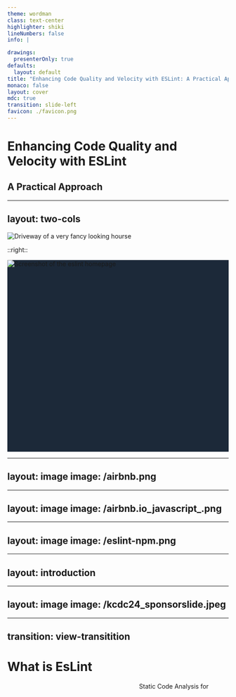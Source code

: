 ```yaml
---
theme: wordman
class: text-center
highlighter: shiki
lineNumbers: false
info: |

drawings:
  presenterOnly: true
defaults:
  layout: default
title: "Enhancing Code Quality and Velocity with ESLint: A Practical Approach"
monaco: false
layout: cover
mdc: true
transition: slide-left
favicon: ./favicon.png
---
```


<div class="flex items-center justify-center h-full w-full flex-col">
    <h1 class="text-8xl! text-shadow text-shadow-lg">Enhancing Code Quality and Velocity with ESLint</h1>
    <h2 class="text-6xl! text-shadow text-shadow-lg">A Practical Approach </h2>
</div>

---
layout: two-cols
---

![Driveway of a very fancy looking hourse](/airbnb-kc.png)

::right::
<div class="flex items-center justify-center" style="background: #1c2939; height: 436px;margin-top: 15px;">
    <img src="/eslint-homepage.png" alt="Screenshot of the eslint homepage" />
</div>

---
layout: image
image: /airbnb.png
---

---
layout: image
image: /airbnb.io_javascript_.png
---

---
layout: image
image: /eslint-npm.png
---

<span class="absolute" style="width: 300px; height: 60px; top: 370px; right: 35px;" v-mark.circle.red> </span>

---
layout: introduction
---

---
layout: image
image: /kcdc24_sponsorslide.jpeg
---

---
transition: view-transitition
---

<h1 class="text-8xl"> What is EsLint </h1>

<div class="flex items-center text-2xl" style="height: 75%; padding-left: 300px">
    <span style="view-transition-name: 'linter'">Static Code Analysis for &nbsp;</span>
    <v-switch childTag="span" tag="span">
        <template #0> JavaScript </template>
        <template #1> TypeScript </template>
        <template #2> React </template>
        <template #3> Vue </template>
        <template #4> Angular </template>
        <template #5> NodeJS </template>
    </v-switch>
</div>

---
transition: view-transitition
---

<h1 class="text-8xl"> What is EsLint </h1>

<div class="flex items-center text-2xl" style="height: 75%; padding-left: 300px">
    <span style="view-transition-name: 'linter'">Fix Code for &nbsp;</span>
    <v-switch childTag="span" tag="span">
        <template #0> JavaScript  </template>
    </v-switch>
</div>

---
transition: view-transitition
---

<h1 class="text-8xl"> What is EsLint </h1>

<div class="flex items-center text-2xl" style="height: 75%; padding-left: 300px">
    <span style="view-transition-name: 'linter'">Formatter for &nbsp;</span>
    <v-switch childTag="span" tag="span">
        <template #0> JavaScript </template>
    </v-switch>
</div>


---
---

# Why

<ul>
    <li style="padding: 1em 0">Reusable</li>
    <li style="padding: 1em 0">Extensible</li>
    <li style="padding: 1em 0">Consistency</li>
    <li style="padding: 1em 0">Catches Bugs Early</li>
</ul>

---
layout: center
---

<h1>Bug Cost Curve</h1>

<img src="/bug-cost-curve.png" class="m-a" style="width: 70%">

<span class="float-right"> * Source: "Trust me, bro" </span>




---
---

# Community and Ecosystem

<div class="flex items-center justify-center w-full h-90">
    <span class="text-2xl">more than <span class="text-5xl">40.000</span> Packages </span>
</div>

---
---

# Community and Ecosystem

<span class="text-4xl text-red">INSERT COMMUNITY PACKAGES </span>

---
layout: center
transition: view-transition
---

<h1 style="view-tranistion-name: 'eslint-version'"> ESLint v9.0.0 is out 🎉 </h1>

---
layout: center
transition: view-transition
---

<h1 style="view-tranistion-name: eslint-version"> ESLint v9.5.0 is out 🎉 </h1>

---
transition: view-transition
preload: false
---

[//]: # (fix transition)
<h1 style="view-tranistion-name: eslint-version"> ESLint v9.5.0 is out 🎉 </h1>

<ul v-motion v-motion-slide-top>
    <li>Externalize Formatter</li>
    <li>Flat Config</li>
</ul>


---
---

# Formatter - The Problem
<div class="flex full-w items-center justify-center h-90">
    <span class="text-4xl"> ESLint !== Prettier</span> 
</div>

---
---

# Formatter - The Solution

<a href='https://eslint.style/'>
    <img src="/eslint-stylistic.png">
</a>
---
---

# ESLint - Flat Config - The Problems

````md magic-move
```json
{
  "extends": ["eslint:recommended"],
}
```

```json
{
  "extends": ["eslint:recommended"],
  "rules": {
    "semi": "warn"
  }
}
```

```yml
---
extends:
- eslint:recommended
rules:
  semi: warn
```

```js
export default [
    {
        "extends": ["eslint:recommended"],
        "rules": {
            "semi": "warn"
        }
    }
];
```

```json
{
  "extends": ["eslint:recommended"],
  "root": true,
  "rules": {
    "semi": "warn"
  }
}
```

```json
{
  "extends": ["eslint:recommended"],
  "root": true,
  "rules": {
    "semi": "warn"
  },
  "overrides": [{
     "files": ["bin/*.js", "lib/*.js"],
     "excludedFiles": "*.test.js",
     "rules": {
       "quotes": ["error", "single"]
     }
  }]
}
```

```json
{
  "root": true,
  "rules": {
    "semi": "warn"
  },
  "overrides": [{
     "files": ["bin/*.js", "lib/*.js"],
     "excludedFiles": "*.test.js",
     "extends": ["eslint:recommended"],
     "rules": {
       "quotes": ["error", "single"]
     }
  }]
}
```
````

---
---

# ESLint - Flat Config - The Solution

````md magic-move

```js
export default [
    {
        files: ["**/*.js"],
        ignores: ["**/*.test.js"],
        rules: {
            "semi": "error",
            "no-unused-vars": "error"
        }  
    }
];
```

```js{*|5,13}
export default [
    {
        files: ["**/*.js", "**/*.cjs"],
        rules: {
            "semi": "error",
            "no-unused-vars": "error"
        }  
    },
    {
        files: ["**/*.js"],
        rules: {
            "no-undef": "error",
            "semi": "warn"
        }  
    }
];
```

```js
import customConfig from "eslint-config-custom";

export default [
    customConfig,
    {
        files: ["**/*.js", "**/*.cjs"],
        rules: {
            "semi": "error",
            "no-unused-vars": "error"
        }  
    },
    {
        files: ["**/*.js"],
        rules: {
            "no-undef": "error",
            "semi": "warn"
        }  
    }
];
```
````

---
layout: center
---

# Things to Cover!

---
---

# Codestyle Linting Rules

<ul>
    <li>Spacing</li>
    <li>Types</li>
    <li>Syntax</li>
</ul>

---
---

# Feature Linting Rules

<ul>
    <li>Libraries & Frameworks</li>
    <li>Typeaware Rules</li>
    <li>Potential Bugs</li>
</ul>

---
layout: center
---

<img src="/eslint-meme.png" class="w-100">

---
---

# The Worst ESLint Rules

1. [Prefer default exports](https://github.com/import-js/eslint-plugin-import/blob/main/docs/rules/prefer-default-export.md)
2. [No plus plus](https://eslint.org/docs/latest/rules/no-plusplus.html)
3. [Ban TS Comment](https://typescript-eslint.io/rules/ban-ts-comment)

---
transition: view-transition
---

# The Best ESLint Rules

1. no-restricted-syntax

---
transition: view-transition
---

# The Best ESLint Rules

1. no-restricted-syntax

```json
{
  "rules": {
    "no-restricted-syntax": [
      "error",
      {
        "selector": "TSEnumDeclaration",
        "message": "Enums were a mistake in the first place! Thanks for coming to my TED talk."
      }
    ]
  }
}
```

---
---

# Anthony Fu Config

````md magic-move
```sh
pnpm i -D eslint @antfu/eslint-config
```
```js
import antfu from '@antfu/eslint-config'

export default antfu({
  // Enable stylistic formatting rules
  // stylistic: true,

  // Or customize the stylistic rules
  stylistic: {
    indent: 2, // 4, or 'tab'
    quotes: 'single', // or 'double'
  },

  // TypeScript and Vue are auto-detected, you can also explicitly enable them:
  typescript: true,
  vue: true,

  // Disable jsonc and yaml support
  jsonc: false,
  yaml: false,

  // `.eslintignore` is no longer supported in Flat config, use `ignores` instead
  ignores: [
    '**/fixtures',
    // ...globs
  ]
})
```
```ts
export function antfu(
  options: OptionsConfig & TypedFlatConfigItem = {},
  ...userConfigs: SomeComplexTypeThatWasTooLongForThisSlide
): FlatConfigComposer<TypedFlatConfigItem, ConfigNames> {
  const {
    astro: enableAstro = false,
    autoRenamePlugins = true,
    componentExts = [],
    gitignore: enableGitignore = true,
    isInEditor = !!(process.env.JETBRAINS_IDE && !process.env.CI),
    jsx: enableJsx = true,
    react: enableReact = false,
    regexp: enableRegexp = true,
    solid: enableSolid = false,
    svelte: enableSvelte = false,
    typescript: enableTypeScript = isPackageExists('typescript'),
    unocss: enableUnoCSS = false,
    vue: enableVue = VuePackages.some(i => isPackageExists(i)),
  } = options
  ...
}
```
````

---
---

# Nuxt EsLint Config

---
---

# Qodana

---
layout: outro
url: https://wordman.dev/talk/2024/kcjs
---
